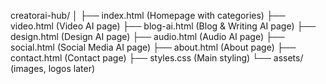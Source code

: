 creatorai-hub/
│
├── index.html        (Homepage with categories)
├── video.html        (Video AI page)
├── blog-ai.html      (Blog & Writing AI page)
├── design.html       (Design AI page)
├── audio.html        (Audio AI page)
├── social.html       (Social Media AI page)
├── about.html        (About page)
├── contact.html      (Contact page)
├── styles.css        (Main styling)
└── assets/           (images, logos later)
